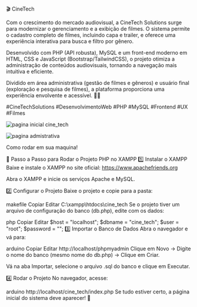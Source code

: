 🎬 CineTech  

Com o crescimento do mercado audiovisual, a CineTech Solutions surge para modernizar o gerenciamento e a exibição de filmes. O sistema permite o cadastro completo de filmes, incluindo capa e trailer, e oferece uma experiência interativa para busca e filtro por gênero.

Desenvolvido com PHP (API robusta), MySQL e um front-end moderno em HTML, CSS e JavaScript (Bootstrap/TailwindCSS), o projeto otimiza a administração de conteúdos audiovisuais, tornando a navegação mais intuitiva e eficiente.

Dividido em área administrativa (gestão de filmes e gêneros) e usuário final (exploração e pesquisa de filmes), a plataforma proporciona uma experiência envolvente e acessível. 🚀🎥

#CineTechSolutions #DesenvolvimentoWeb #PHP #MySQL #Frontend #UX #Filmes



![pagina inicial cine_tech](https://github.com/user-attachments/assets/42341b51-6c33-442b-a6d5-cad7ae23bd70)













![pagina admistrativa](https://github.com/user-attachments/assets/bb5a124c-b5d7-4aa9-86f8-a920c9fa86fa)



Como rodar em sua maquina!

🔹 Passo a Passo para Rodar o Projeto PHP no XAMPP
1️⃣ Instalar o XAMPP
Baixe e instale o XAMPP no site oficial: https://www.apachefriends.org

Abra o XAMPP e inicie os serviços Apache e MySQL.

2️⃣ Configurar o Projeto
Baixe o projeto e copie para a pasta:

makefile
Copiar
Editar
C:\xampp\htdocs\cine_tech
Se o projeto tiver um arquivo de configuração do banco (db.php), edite com os dados:

php
Copiar
Editar
$host = "localhost";
$dbname = "cine_tech";
$user = "root";
$password = "";
3️⃣ Importar o Banco de Dados
Abra o navegador e vá para:

arduino
Copiar
Editar
http://localhost/phpmyadmin
Clique em Novo → Digite o nome do banco (mesmo nome do db.php) → Clique em Criar.

Vá na aba Importar, selecione o arquivo .sql do banco e clique em Executar.

4️⃣ Rodar o Projeto
No navegador, acesse:

arduino
http://localhost/cine_tech/index.php
Se tudo estiver certo, a página inicial do sistema deve aparecer! 🎉

